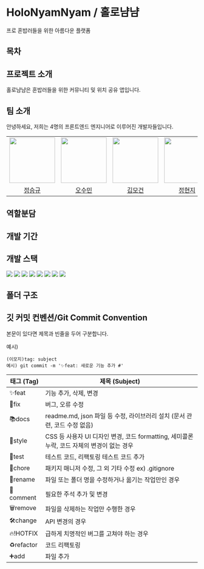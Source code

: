 # HoloNyamNyam / 홀로냠냠
프로 혼밥러들을 위한 아름다운 플랫폼

## 목차

## 프로젝트 소개

홀로냠냠은 혼밥러들을 위한 커뮤니티 및 위치 공유 앱입니다. 

## 팀 소개

안녕하세요, 저희는 4명의 프론트엔드 엔지니어로 이루어진 개발자들입니다.

<div align="center">

|                                                                                          |                                                                                          |                                                                                          |                                                                                        |
| :--------------------------------------------------------------------------------------: | :--------------------------------------------------------------------------------------: | :--------------------------------------------------------------------------------------: | :------------------------------------------------------------------------------------: |
| <img src="https://avatars.githubusercontent.com/u/127311862?v=4" width="120px;" alt=""/> | <img src="https://avatars.githubusercontent.com/u/127311862?v=4" width="120px;" alt=""/> | <img src="https://avatars.githubusercontent.com/u/127311862?v=4" width="120px;" alt=""/> | <img src="https://avatars.githubusercontent.com/u/127311862?v=4" width="120" alt="" /> |
|                           [정승규](seunggyujung008@gmail.com)                            |                              [오수민](osm960110@gmail.com)                               |                             [김모건](sendithere79@naver.com)                             |                              [정현지](hgee9816@gmail.com)                              |

</div>

## 역할분담

## 개발 기간

## 개발 스택
<img src="https://img.shields.io/badge/react-61DAFB?style=for-the-badge&logo=react&logoColor=white">  <img src="https://img.shields.io/badge/styledcomponents-DB7093?style=for-the-badge&logo=styledcomponents&logoColor=white">  <img src="https://img.shields.io/badge/eslint-4B32C3?style=for-the-badge&logo=eslint&logoColor=white">  <img src="https://img.shields.io/badge/prettier-F7B93E?style=for-the-badge&logo=prettier&logoColor=white">  <img src="https://img.shields.io/badge/figma-F24E1E?style=for-the-badge&logo=figma&logoColor=white">  <img src="https://img.shields.io/badge/KakaoAPI-FFCD00?style=for-the-badge&logo=kakao&logoColor=white">  <img src="https://img.shields.io/badge/reacthookform-EC5990?style=for-the-badge&logo=reacthookform&logoColor=white">  <img src="https://img.shields.io/badge/recoil-3578E5?style=for-the-badge&logo=react&logoColor=white">

## 폴더 구조

## 깃 커밋 컨벤션/Git Commit Convention

본문이 있다면 제목과 빈줄을 두어 구분합니다.

예시)

```
(이모지)tag: subject
예시) git commit -m '✨feat: 새로운 기능 추가 #'
```

| 태그 (Tag) | 제목 (Subject)                                                                             |
| ---------- | ------------------------------------------------------------------------------------------ |
| ✨feat     | 기능 추가, 삭제, 변경                                                                      |
| 🐞fix      | 버그, 오류 수정                                                                            |
| 📚docs     | readme.md, json 파일 등 수정, 라이브러리 설치 (문서 관련, 코드 수정 없음)                  |
| 💄style    | CSS 등 사용자 UI 디자인 변경, 코드 formatting, 세미콜론 누락, 코드 자체의 변경이 없는 경우 |
| 🚧test     | 테스트 코드, 리팩토링 테스트 코드 추가                                                     |
| 🎁chore    | 패키지 매니저 수정, 그 외 기타 수정 ex) .gitignore                                         |
| 📝rename   | 파일 또는 폴더 명을 수정하거나 옮기는 작업만인 경우                                        |
| 💬comment  | 필요한 주석 추가 및 변경                                                                   |
| 🗑remove    | 파일을 삭제하는 작업만 수행한 경우                                                         |
| 🛠change    | API 변경의 경우                                                                            |
| 🔥!HOTFIX  | 급하게 치명적인 버그를 고쳐야 하는 경우                                                    |
| ♻️refactor | 코드 리팩토링                                                                              |
| ➕add      | 파일 추가                                                                                  |
